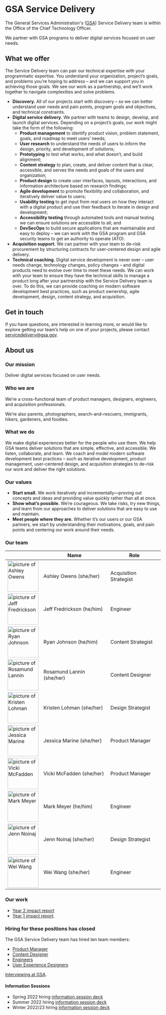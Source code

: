 # GSA Service Delivery

The General Services Administration's ([GSA](https://www.gsa.gov/)) Service Delivery team is within the Office of the Chief Technology Officer. 

We partner with GSA programs to deliver digital services focused on user needs. 

## What we offer
The Service Delivery team can pair our technical expertise with your programmatic expertise. You understand your organization, project’s goals, and problems you’re hoping to address – and we can support you in achieving those goals. We see our work as a partnership, and we’ll work together to navigate complexities and solve problems. 
- **Discovery.** All of our projects start with discovery – so we can better understand user needs and pain points, program goals and objectives, and technical constraints. 
- **Digital service delivery.** We partner with teams to design, develop, and launch digital services. Depending on a project’s goals, our work might take the form of the following:
  - **Product management** to identify product vision, problem statement, goals, and roadmap to meet users’ needs; 
  - **User research** to understand the needs of users to inform the design, priority, and development of solutions; 
  - **Prototyping** to test what works, and what doesn’t, and build alignment;
  - **Content strategy** to plan, create, and deliver content that is clear, accessible, and serves the needs and goals of the users and organization;
  - **Product design** to create user interfaces, layouts, interactions, and information architecture based on research findings; 
  - **Agile development** to promote flexibility and collaboration, and iteratively deliver value to users;
  - **Usability testing** to get input from real users on how they interact with a digital product and use their feedback to iterate in design and development;
  - **Accessibility testing** through automated tools and manual testing we can ensure solutions are accessible to all; and
  - **DevSecOps** to build secure applications that are maintainable and easy to deploy – we can work with the GSA program and GSA security teams to get an authority to operate (ATO). 
- **Acquisition support.** We can partner with your team to de-risk procurement by structuring contracts for user-centered design and agile delivery.
- **Technical coaching.** Digital service development is never over – user needs change, technology changes, policy changes – and digital products need to evolve over time to meet these needs. We can work with your team to ensure they have the technical skills to manage a product long after your partnership with the Service Delivery team is over. To do this, we can provide coaching on modern software development best practices, such as product ownership, agile development, design, content strategy, and acquisition. 

## Get in touch

If you have questions, are interested in learning more, or would like to explore getting our team’s help on one of your projects, please contact [servicedelivery@gsa.gov](mailto:servicedelivery@gsa.gov).

## About us

### Our mission
Deliver digital services focused on user needs. 

### Who we are
We’re a cross-functional team of product managers, designers, engineers, and acquisition professionals. 

We’re also parents, photographers, search-and-rescuers, immigrants, hikers, gardeners, and foodies. 

### What we do
We make digital experiences better for the people who use them. We help GSA teams deliver solutions that are simple, effective, and accessible. We listen, collaborate, and learn. We coach and model modern software development best practices – such as iterative development, product management, user-centered design, and acquisition strategies to de-risk our work and deliver the right solutions. 

### Our values
- **Start small.** We work iteratively and incrementally—proving out concepts and ideas and providing value quickly rather than all at once.
- **Show what’s possible.** We’re courageous. We take risks, try new things, and learn from our approaches to deliver solutions that are easy to use and maintain.
- **Meet people where they are.** Whether it’s our users or our GSA partners, we start by understanding their motivations, goals, and pain points and centering our work around their needs.


### Our team
|  | Name | Role |
| --- | --- | --- |
| <img src="https://user-images.githubusercontent.com/6501138/192805611-fe020957-226f-4c65-844c-6536caa47ebf.png" alt="picture of Ashley Owens" width="100" height="100"> | Ashley Owens (she/her) | Acquisition Strategist |
| <img src="https://user-images.githubusercontent.com/6501138/192805117-edd740f6-65a2-4eb5-98e0-006ca69363fe.png" alt="picture of Jeff Fredrickson" width="100" height="100"> | Jeff Fredrickson (he/him) | Engineer |
| <img src="https://user-images.githubusercontent.com/6501138/192805889-95bc7dc8-3b12-492e-a7eb-3ecb2d2fac27.png" alt="picture of Ryan Johnson" width="100" height="100"> | Ryan Johnson (he/him) | Content Strategist |
| <img src="https://avatars.githubusercontent.com/u/140733922?v=4" alt="picture of Rosamund Lannin" width="100" height="100"> | Rosamund Lannin (she/her) | Content Designer |
| <img src="https://avatars.githubusercontent.com/u/18366192?v=4" alt="picture of Kristen Lohman" width="100" height="100"> | Kristen Lohman (she/her) | Design Strategist |
| <img src="https://user-images.githubusercontent.com/6501138/192805221-1d0f49fe-51dd-48e1-98f6-c82408282410.png" alt="picture of Jessica Marine" width="100" height="100"> | Jessica Marine (she/her) | Product Manager |
| <img src="https://user-images.githubusercontent.com/6501138/192803737-7368d567-d720-411c-b49c-5acbcddd118c.png" alt="picture of Vicki McFadden" width="100" height="100"> | Vicki McFadden (she/her) | Product Manager |
| <img src="https://user-images.githubusercontent.com/6501138/192805382-54c150d7-0ca7-4505-9de9-2e474b500b52.png" alt="picture of Mark Meyer" width="100" height="100"> | Mark Meyer (he/him) | Engineer |
| <img src="https://user-images.githubusercontent.com/6501138/192804979-d26335b2-35e8-4ca6-babc-d1da0f27fead.png" alt="picture of Jenn Noinaj" width="100" height="100"> | Jenn Noinaj (she/her) | Design Strategist |
| <img src="https://user-images.githubusercontent.com/119954777/206807327-521b1022-e6d7-4a73-a124-1badd236d27d.png" alt="picture of Wei Wang" width="100" height="100"> | Wei Wang (she/her) | Engineer |


### Our work
- [Year 2 impact report](https://github.com/GSA/service-delivery/blob/main/GSA%20Service%20Delivery%20-%202024-Impact-Report.md)
- [Year 1 impact report](https://github.com/GSA/service-delivery/blob/main/GSA%20Service%20Delivery%20-%202023%20Impact%20Report.pdf). 

### Hiring for these positions has closed

The GSA Service Delivery team has hired ten team members:

- [Product Manager](team/Product_Manager.md)
- [Content Designer](team/Content_Designer.md)
- [Engineers](team/engineers.md)
- [User Experience Designers](team/User_Experience_Designer.md)

[Interviewing at GSA](https://github.com/GSA/service-delivery/blob/main/team/Interviewing%20at%20GSA.md). 

#### Information Sessions

- Spring 2022 hiring [information session deck](team/GSA_Service_Delivery_Info_Session.pdf)
- Summer 2022 hiring [information session deck](https://github.com/GSA/service-delivery/blob/main/team/GSA%20Service%20Delivery%20_%20Info%20Session%20_%20Aug%202022.pdf)
- Winter 2022/23 hiring [information session deck](team/GSA%20Service%20Delivery%20-%20Info%20Session_Jan%202023.pdf)

